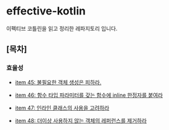 # effective-kotlin

이펙티브 코틀린을 읽고 정리한 레파지토리 입니다.

## [목차]

### 효율성 

- [item 45: 불필요한 객체 생성은 피하라.](documents/item45/README.md)

- [item 46: 함수 타입 파라미터를 갖는 함수에 inline 한정자를 붙여라](documents/item46/README.md)

- [item 47: 인라인 클래스의 사용을 고려하라](documents/item47/README.md)

- [item 48: 더이상 사용하지 않는 객체의 레퍼런스를 제거하라](documents/item48/README.md)
